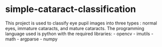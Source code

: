 # simple-cataract-classification
This project is used to classify eye pupil images into three types : normal eyes, immature cataracts, and mature cataracts.  The programming language used is python with the required libraries:  - opencv - imutils - math - argparse - numpy
